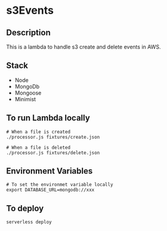 # s3Events

## Description
This is a lambda to handle s3 create and delete events in AWS. 

## Stack
- Node
- MongoDb
- Mongoose
- Minimist

## To run Lambda locally
``` 
# When a file is created
./processor.js fixtures/create.json

# When a file is deleted
./processor.js fixtures/delete.json
```

## Environment Variables
```
# To set the environmet variable locally
export DATABASE_URL=mongodb://xxx
```

## To deploy
```
serverless deploy
```


